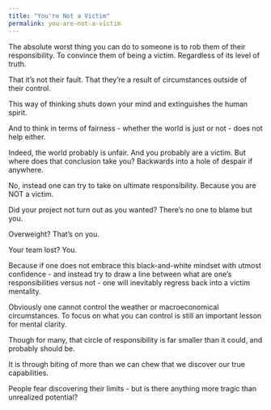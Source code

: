 ```yaml
---
title: "You're Not a Victim"
permalink: you-are-not-a-victim
---
```


The absolute worst thing you can do to someone is to rob them of their responsibility. To convince them of being a victim. Regardless of its level of truth.

That it’s not their fault. That they’re a result of circumstances outside of their control.

This way of thinking shuts down your mind and extinguishes the human spirit.

And to think in terms of fairness - whether the world is just or not - does not help either.

Indeed, the world probably is unfair. And you probably are a victim. But where does that conclusion take you? Backwards into a hole of despair if anywhere.

No, instead one can try to take on ultimate responsibility. Because you are NOT a victim.

Did your project not turn out as you wanted? There’s no one to blame but you.

Overweight? That’s on you.

Your team lost? You.

Because if one does not embrace this black-and-white mindset with utmost confidence - and instead try to draw a line between what are one’s responsibilities versus not - one will inevitably regress back into a victim mentality.

Obviously one cannot control the weather or macroeconomical circumstances. To focus on what you can control is still an important lesson for mental clarity.

Though for many, that circle of responsibility is far smaller than it could, and probably should be.

It is through biting of more than we can chew that we discover our true capabilities.

People fear discovering their limits - but is there anything more tragic than unrealized potential?

